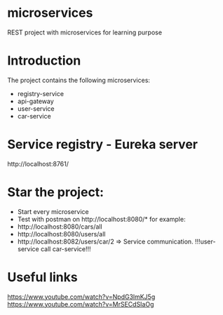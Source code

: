 # microservices
REST project with microservices for learning purpose

# Introduction
The project contains the following microservices:
- registry-service
- api-gateway
- user-service
- car-service

# Service registry - Eureka server
http://localhost:8761/

# Star the project:
- Start every microservice
- Test with postman on  http://localhost:8080/* for example: 
- http://localhost:8080/cars/all 
- http://localhost:8080/users/all
- http://localhost:8082/users/car/2 => Service communication. !!!user-service call car-service!!!

# Useful links
https://www.youtube.com/watch?v=NpdG3lmKJ5g
https://www.youtube.com/watch?v=MrSECdSIaOg



